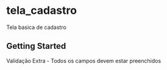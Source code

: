 # tela_cadastro

Tela basica de cadastro

## Getting Started

Validação Extra - Todos os campos devem estar preenchidos
